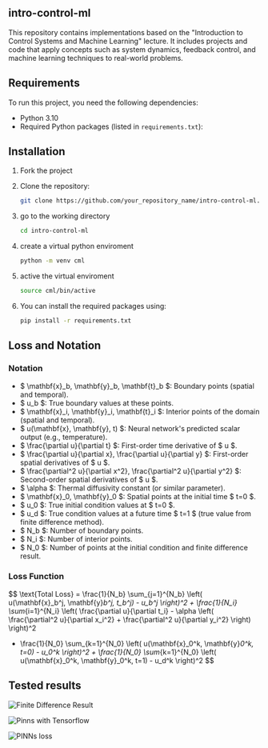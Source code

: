 ## intro-control-ml

This repository contains implementations based on the "Introduction to Control Systems and Machine Learning" lecture. It includes projects and code that apply concepts such as system dynamics, feedback control, and machine learning techniques to real-world problems.

## Requirements

To run this project, you need the following dependencies:

- Python 3.10
- Required Python packages (listed in `requirements.txt`):


## Installation

1. Fork the project

2. Clone the repository:
   ```bash
   git clone https://github.com/your_repository_name/intro-control-ml.git
   
3. go to the working directory
   ```bash
   cd intro-control-ml

4. create a virtual python enviroment
   ```bash
   python -m venv cml

5. active the virtual enviroment
   ```bash
   source cml/bin/active

6. You can install the required packages using:
    ```bash
    pip install -r requirements.txt

## Loss and Notation

### Notation

- $ \mathbf{x}_b, \mathbf{y}_b, \mathbf{t}_b $: Boundary points (spatial and temporal).
- $ u_b $: True boundary values at these points.
- $ \mathbf{x}_i, \mathbf{y}_i, \mathbf{t}_i $: Interior points of the domain (spatial and temporal).
- $ u(\mathbf{x}, \mathbf{y}, t) $: Neural network's predicted scalar output (e.g., temperature).
- $ \frac{\partial u}{\partial t} $: First-order time derivative of $ u $.
- $ \frac{\partial u}{\partial x}, \frac{\partial u}{\partial y} $: First-order spatial derivatives of $ u $.
- $ \frac{\partial^2 u}{\partial x^2}, \frac{\partial^2 u}{\partial y^2} $: Second-order spatial derivatives of $ u $.
- $ \alpha $: Thermal diffusivity constant (or similar parameter).
- $ \mathbf{x}_0, \mathbf{y}_0 $: Spatial points at the initial time $ t=0 $.
- $ u_0 $: True initial condition values at $ t=0 $.
- $ u_d $: True condition values at a future time $ t=1 $ (true value from finite difference method).
- $ N_b $: Number of boundary points.
- $ N_i $: Number of interior points.
- $ N_0 $: Number of points at the initial condition and finite difference result.


### Loss Function
$$
\text{Total Loss} = 
\frac{1}{N_b} \sum_{j=1}^{N_b} \left( u(\mathbf{x}_b^j, \mathbf{y}_b^j, t_b^j) - u_b^j \right)^2 + 
\frac{1}{N_i} \sum_{i=1}^{N_i} \left( \frac{\partial u}{\partial t_i} - \alpha \left( \frac{\partial^2 u}{\partial x_i^2} + \frac{\partial^2 u}{\partial y_i^2} \right) \right)^2
+ \frac{1}{N_0} \sum_{k=1}^{N_0} \left( u(\mathbf{x}_0^k, \mathbf{y}_0^k, t=0) - u_0^k \right)^2 + 
\frac{1}{N_0} \sum_{k=1}^{N_0} \left( u(\mathbf{x}_0^k, \mathbf{y}_0^k, t=1) - u_d^k \right)^2
$$


## Tested results
![Finite Difference Result](./results/fdm_result.png)

![Pinns with Tensorflow](./results/pinns_tf.png)

![PINNs loss](./results/PINN_loss_history.png)
